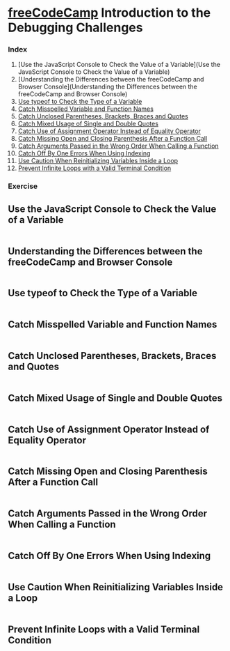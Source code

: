 # [freeCodeCamp](https://learn.freecodecamp.org/javascript-algorithms-and-data-structures/debugging) Introduction to the Debugging Challenges

### Index
1. [Use the JavaScript Console to Check the Value of a Variable](Use the JavaScript Console to Check the Value of a Variable)
1. [Understanding the Differences between the freeCodeCamp and Browser Console](Understanding the Differences between the freeCodeCamp and Browser Console)
1. [Use typeof to Check the Type of a Variable](Use-typeof-to-Check-the-Type-of-a-Variable)
1. [Catch Misspelled Variable and Function Names](Catch-Misspelled-Variable-and-Function-Names)
1. [Catch Unclosed Parentheses, Brackets, Braces and Quotes](Catch-Unclosed-Parentheses,-Brackets,-Braces-and-Quotes)
1. [Catch Mixed Usage of Single and Double Quotes](Catch-Mixed-Usage-of-Single-and-Double-Quotes)
1. [Catch Use of Assignment Operator Instead of Equality Operator](Catch-Use-of-Assignment-Operator-Instead-of-Equality-Operator)
1. [Catch Missing Open and Closing Parenthesis After a Function Call](Catch-Missing-Open-and-Closing-Parenthesis-After-a-Function-Call)
1. [Catch Arguments Passed in the Wrong Order When Calling a Function](Catch-Arguments-Passed-in-the-Wrong-Order-When-Calling-a-Function)
1. [Catch Off By One Errors When Using Indexing](Catch-Off-By-One-Errors-When-Using-Indexing)
1. [Use Caution When Reinitializing Variables Inside a Loop](Use-Caution-When-Reinitializing-Variables-Inside-a-Loop)
1. [Prevent Infinite Loops with a Valid Terminal Condition](Prevent-Infinite-Loops-with-a-Valid-Terminal-Condition)

### Exercise
## Use the JavaScript Console to Check the Value of a Variable
```js

```

## Understanding the Differences between the freeCodeCamp and Browser Console
```js

```

## Use typeof to Check the Type of a Variable
```js

```

## Catch Misspelled Variable and Function Names
```js

```

## Catch Unclosed Parentheses, Brackets, Braces and Quotes
```js

```

## Catch Mixed Usage of Single and Double Quotes
```js

```

## Catch Use of Assignment Operator Instead of Equality Operator
```js

```

## Catch Missing Open and Closing Parenthesis After a Function Call
```js

```

## Catch Arguments Passed in the Wrong Order When Calling a Function
```js

```

## Catch Off By One Errors When Using Indexing
```js

```

## Use Caution When Reinitializing Variables Inside a Loop
```js

```

## Prevent Infinite Loops with a Valid Terminal Condition
```js

```

